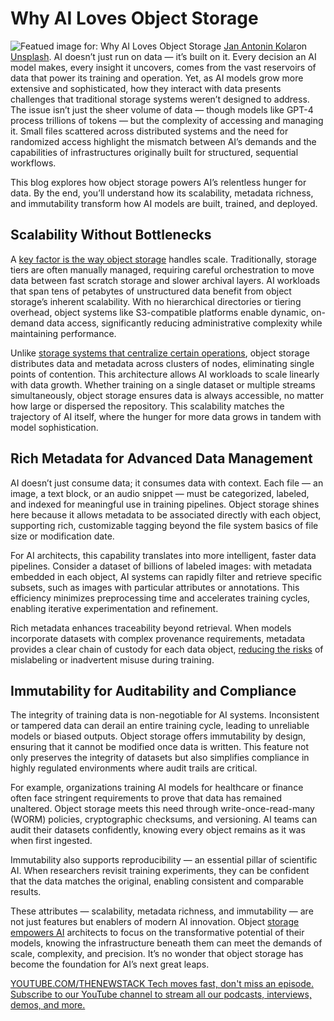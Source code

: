 # Why AI Loves Object Storage
![Featued image for: Why AI Loves Object Storage](https://cdn.thenewstack.io/media/2025/01/d25712eb-jan-antonin-kolar-lrox0shwjuq-unsplash-1024x711.jpg)
[Jan Antonin Kolar](https://unsplash.com/@jankolar?utm_content=creditCopyText&utm_medium=referral&utm_source=unsplash)on
[Unsplash](https://unsplash.com/photos/brown-wooden-drawer-lRoX0shwjUQ?utm_content=creditCopyText&utm_medium=referral&utm_source=unsplash).
AI doesn’t just run on data — it’s built on it. Every decision an AI model makes, every insight it uncovers, comes from the vast reservoirs of data that power its training and operation. Yet, as AI models grow more extensive and sophisticated, how they interact with data presents challenges that traditional storage systems weren’t designed to address. The issue isn’t just the sheer volume of data — though models like GPT-4 process trillions of tokens — but the complexity of accessing and managing it. Small files scattered across distributed systems and the need for randomized access highlight the mismatch between AI’s demands and the capabilities of infrastructures originally built for structured, sequential workflows.

This blog explores how object storage powers AI’s relentless hunger for data. By the end, you’ll understand how its scalability, metadata richness, and immutability transform how AI models are built, trained, and deployed.

## Scalability Without Bottlenecks
A [key factor is the way object storage](https://thenewstack.io/bigquery-pricing-a-users-guide/) handles scale. Traditionally, storage tiers are often manually managed, requiring careful orchestration to move data between fast scratch storage and slower archival layers. AI workloads that span tens of petabytes of unstructured data benefit from object storage’s inherent scalability. With no hierarchical directories or tiering overhead, object systems like S3-compatible platforms enable dynamic, on-demand data access, significantly reducing administrative complexity while maintaining performance.

Unlike [storage systems that centralize certain operations](https://thenewstack.io/dynamodb-when-to-move-out/), object storage distributes data and metadata across clusters of nodes, eliminating single points of contention. This architecture allows AI workloads to scale linearly with data growth. Whether training on a single dataset or multiple streams simultaneously, object storage ensures data is always accessible, no matter how large or dispersed the repository. This scalability matches the trajectory of AI itself, where the hunger for more data grows in tandem with model sophistication.

## Rich Metadata for Advanced Data Management
AI doesn’t just consume data; it consumes data with context. Each file — an image, a text block, or an audio snippet — must be categorized, labeled, and indexed for meaningful use in training pipelines. Object storage shines here because it allows metadata to be associated directly with each object, supporting rich, customizable tagging beyond the file system basics of file size or modification date.

For AI architects, this capability translates into more intelligent, faster data pipelines. Consider a dataset of billions of labeled images: with metadata embedded in each object, AI systems can rapidly filter and retrieve specific subsets, such as images with particular attributes or annotations. This efficiency minimizes preprocessing time and accelerates training cycles, enabling iterative experimentation and refinement.

Rich metadata enhances traceability beyond retrieval. When models incorporate datasets with complex provenance requirements, metadata provides a clear chain of custody for each data object, [reducing the risks](https://thenewstack.io/how-to-simplify-kubernetes-updates-and-reduce-risk/) of mislabeling or inadvertent misuse during training.

## Immutability for Auditability and Compliance
The integrity of training data is non-negotiable for AI systems. Inconsistent or tampered data can derail an entire training cycle, leading to unreliable models or biased outputs. Object storage offers immutability by design, ensuring that it cannot be modified once data is written. This feature not only preserves the integrity of datasets but also simplifies compliance in highly regulated environments where audit trails are critical.

For example, organizations training AI models for healthcare or finance often face stringent requirements to prove that data has remained unaltered. Object storage meets this need through write-once-read-many (WORM) policies, cryptographic checksums, and versioning. AI teams can audit their datasets confidently, knowing every object remains as it was when first ingested.

Immutability also supports reproducibility — an essential pillar of scientific AI. When researchers revisit training experiments, they can be confident that the data matches the original, enabling consistent and comparable results.

These attributes — scalability, metadata richness, and immutability — are not just features but enablers of modern AI innovation. Object [storage empowers AI](https://thenewstack.io/shrinking-embeddings-for-speed-and-accuracy-in-ai-models/) architects to focus on the transformative potential of their models, knowing the infrastructure beneath them can meet the demands of scale, complexity, and precision. It’s no wonder that object storage has become the foundation for AI’s next great leaps.

[
YOUTUBE.COM/THENEWSTACK
Tech moves fast, don't miss an episode. Subscribe to our YouTube
channel to stream all our podcasts, interviews, demos, and more.
](https://youtube.com/thenewstack?sub_confirmation=1)